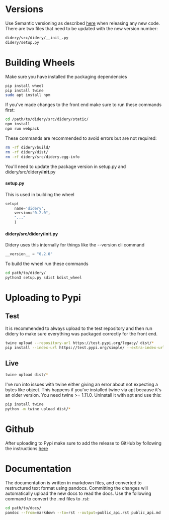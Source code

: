 # Versions
Use Semantic versioning as described [here](https://semver.org/) when releasing any new code.  There are two files that need to be updated with the new version number:
```bash
didery/src/didery/__init_.py
didery/setup.py
```

# Building Wheels
Make sure you have installed the packaging dependencies
```bash
pip install wheel
pip install twine
sudo apt install npm
```

If you've made changes to the front end make sure to run these commands first:
```bash
cd /path/to/didery/src/didery/static/
npm install
npm run webpack
```

These commands are recommended to avoid errors but are not required:
```bash
rm -rf didery/build/
rm -rf didery/dist/
rm -rf didery/src/didery.egg-info
```

You'll need to update the package version in setup.py and didery/src/didery/__init__.py
#### setup.py
This is used in building the wheel
```python
setup(
    name='didery',
    version="0.2.0",
    "..."
    )
```

#### didery/src/didery/__init__.py
Didery uses this internally for things like the --version cli command 
```python
__version__ = "0.2.0"
```

To build the wheel run these commands
```bash
cd path/to/didery/
python3 setup.py sdist bdist_wheel
```

# Uploading to Pypi

## Test
It is recommended to always upload to the test repository and then run didery to make sure everything was packaged correctly for the front end. 
```bash
twine upload --repository-url https://test.pypi.org/legacy/ dist/*
pip install --index-url https://test.pypi.org/simple/ --extra-index-url https://pypi.org/simple didery
```

## Live
```bash
twine upload dist/*
```
I've run into issues with twine either giving an error about not expecting a bytes like object.  This happens if you've installed twine via apt because it's an older version. You need twine >= 1.11.0. Uninstall it with apt and use this:
```bash
pip install twine
python -m twine upload dist/*
```

# Github
After uploading to Pypi make sure to add the release to GitHub by following the instructions [here](https://help.github.com/articles/creating-releases/)

# Documentation
The documentation is written in markdown files, and converted to restructured 
text format using pandocs.  Committing the changes will automatically upload the 
new docs to read the docs.  Use the following command to convert the .md files to .rst:

```bash
cd path/to/docs/
pandoc --from=markdown --to=rst --output=public_api.rst public_api.md
```